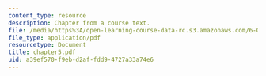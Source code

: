 ```yaml
---
content_type: resource
description: Chapter from a course text.
file: /media/https%3A/open-learning-course-data-rc.s3.amazonaws.com/6-041-probabilistic-systems-analysis-and-applied-probability-spring-2006/a39ef570f9ebd2affdd94727a33a74e6_chapter5.pdf
file_type: application/pdf
resourcetype: Document
title: chapter5.pdf
uid: a39ef570-f9eb-d2af-fdd9-4727a33a74e6
---
```


